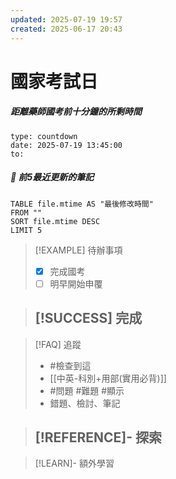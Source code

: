 ```yaml
---
updated: 2025-07-19 19:57
created: 2025-06-17 20:43
---
```

# 國家考試日
##### 距離藥師國考前十分鐘的所剩時間
```widgets
type: countdown
date: 2025-07-19 13:45:00
to:
```

##### 📝 前5最近更新的筆記
```dataview
TABLE file.mtime AS "最後修改時間"
FROM ""
SORT file.mtime DESC
LIMIT 5

```

> [!EXAMPLE] 待辦事項
> - [x] 完成國考
> - [ ] 明早開始申覆

> [!SUCCESS] 完成
>- 

> [!FAQ] 追蹤
>  - #檢查到這
>  - [[中英-科別+用部(實用必背)]]
>  - #問題 #難題 #顯示 
>  - 錯題、檢討、筆記

> [!REFERENCE]- 探索
> - 

> [!LEARN]- 額外學習


